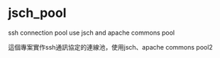 # jsch_pool
ssh connection pool use jsch and apache commons pool


這個專案實作ssh通訊協定的連線池，使用jsch、apache commons pool2 

